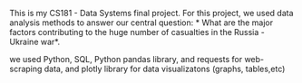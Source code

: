 This is my CS181 - Data Systems final project. For this project, we used data analysis methods to answer our central question: * What are the major factors contributing to the huge number of casualties in the Russia - Ukraine war*.

we used Python, SQL, Python pandas library, and requests for web-scraping data, and plotly library for data visualizatons (graphs, tables,etc)

